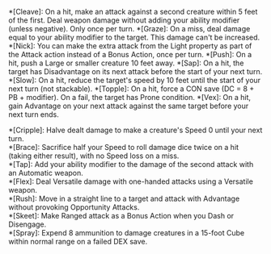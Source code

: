*[Cleave]: On a hit, make an attack against a second creature within 5 feet of the first. Deal weapon damage without adding your ability modifier (unless negative). Only once per turn.
*[Graze]: On a miss, deal damage equal to your ability modifier to the target. This damage can't be increased.
*[Nick]: You can make the extra attack from the Light property as part of the Attack action instead of a Bonus Action, once per turn.
*[Push]: On a hit, push a Large or smaller creature 10 feet away.
*[Sap]: On a hit, the target has Disadvantage on its next attack before the start of your next turn.
*[Slow]: On a hit, reduce the target's speed by 10 feet until the start of your next turn (not stackable).
*[Topple]: On a hit, force a CON save (DC = 8 + PB + modifier). On a fail, the target has Prone condition.
*[Vex]: On a hit, gain Advantage on your next attack against the same target before your next turn ends.

*[Cripple]: Halve dealt damage to make a creature's Speed 0 until your next turn.  
*[Brace]: Sacrifice half your Speed to roll damage dice twice on a hit (taking either result), with no Speed loss on a miss.  
*[Tap]: Add your ability modifier to the damage of the second attack with an Automatic weapon.  
*[Flex]: Deal Versatile damage with one-handed attacks using a Versatile weapon.  
*[Rush]: Move in a straight line to a target and attack with Advantage without provoking Opportunity Attacks.  
*[Skeet]: Make Ranged attack as a Bonus Action when you Dash or Disengage.  
*[Spray]: Expend 8 ammunition to damage creatures in a 15-foot Cube within normal range on a failed DEX save.  
